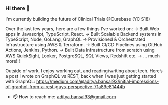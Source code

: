 ### Hi there 👋

I'm currently building the future of Clinical Trials @Curebase (YC S18)

Over the last few years, here are a few things I’ve worked on:
-> Built Web apps in Javascript, TypeScript, React.
-> Built Scalable Backend systems in TypeScript, Node, GoLang, GraphQL 
-> Provisioned & Orchestrated Infrastructure using AWS & Terraform.
-> Built CI/CD Pipelines using GitHub Actions, Jenkins, Python.
-> Built Data Infrastructure from scratch using AWS QuickSight, Looker, PostgreSQL, SQL Views, Redshift etc.
-> … much more!!!

Outside of work, I enjoy working out, and reading/writing about tech. Here’s a post I wrote on GraphQL vs REST, back when I was just getting started with GraphQL: https://medium.com/@aditya.bansal93/initial-impressions-of-graphql-from-a-rest-guys-perspective-71a89e81444b


- 📫 How to reach me: aditya.bansal93@gmail.com

<!--
**maddymanu/maddymanu** is a ✨ _special_ ✨ repository because its `README.md` (this file) appears on your GitHub profile.

Here are some ideas to get you started:

- 🔭 I’m currently working on ...
- 🌱 I’m currently learning ...
- 👯 I’m looking to collaborate on ...
- 🤔 I’m looking for help with ...
- 💬 Ask me about ...
- 📫 How to reach me: ...
- 😄 Pronouns: ...
- ⚡ Fun fact: ...
-->
